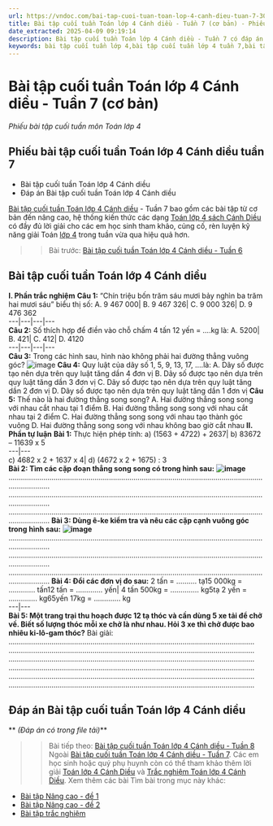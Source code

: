 ```yaml
---
url: https://vndoc.com/bai-tap-cuoi-tuan-toan-lop-4-canh-dieu-tuan-7-301091
title: Bài tập cuối tuần Toán lớp 4 Cánh diều - Tuần 7 (cơ bản) - Phiếu bài tập cuối tuần môn Toán lớp 4 - VnDoc.com
date_extracted: 2025-04-09 09:19:14
description: Bài tập cuối tuần Toán lớp 4 Cánh diều - Tuần 7 có đáp án giúp các em học sinh ôn tập, củng cố kiến thức đã học trong tuần vừa qua.
keywords: bài tập cuối tuần lớp 4,bài tập cuối tuần lớp 4 tuần 7,bài tập cuối tuần 1 lớp 4,đề kiểm tra cuối tuần 7 lớp 4,Đề kiểm tra cuối tuần môn Toán lớp 4,bài tập cuối tuần 7 môn toán lớp 4 cánh diều,Bài tập cuối tuần môn Toán lớp 4,giải Toán lớp 4,giải bài tập toán 4,toán lớp 4,bài tập toán lớp 4,Bài tập cuối tuần Toán lớp 4 Cánh diều,Bài tập cuối tuần Toán lớp 4 Cánh diều tuần 7,phiếu Bài tập cuối tuần Toán lớp 4 Cánh diều tuần 7
---
```


# Bài tập cuối tuần Toán lớp 4 Cánh diều - Tuần 7 \(cơ bản\)
_Phiếu bài tập cuối tuần môn Toán lớp 4_
## Phiếu bài tập cuối tuần Toán lớp 4 Cánh diều tuần 7
  * Bài tập cuối tuần Toán lớp 4 Cánh diều
  * Đáp án Bài tập cuối tuần Toán lớp 4 Cánh diều

[Bài tập cuối tuần Toán lớp 4 Cánh diều](<https://vndoc.com/bai-tap-cuoi-tuan-toan-lop-4-canh-dieu>) \- Tuần 7 bao gồm các bài tập từ cơ bản đến nâng cao, hệ thống kiến thức các dạng [Toán lớp 4 sách Cánh Diều](<https://vndoc.com/toan-lop-4-canh-dieu>) có đầy đủ lời giải cho các em học sinh tham khảo, củng cố, rèn luyện kỹ năng giải Toán [lớp 4](<https://vndoc.com/tai-lieu-hoc-tap-lop4>) trong tuần vừa qua hiệu quả hơn.
>> Bài trước: [Bài tập cuối tuần Toán lớp 4 Cánh diều - Tuần 6](<https://vndoc.com/bai-tap-cuoi-tuan-toan-lop-4-canh-dieu-tuan-6-301088>)
## **Bài tập cuối tuần Toán lớp 4 Cánh diều**
**I. Phần trắc nghiệm**
**Câu 1:** “Chín triệu bốn trăm sáu mươi bảy nghìn ba trăm hai mươi sáu” biểu thị số:
A. 9 467 000| B. 9 467 326| C. 9 000 326| D. 9 476 362  
---|---|---|---  
**Câu 2:** Số thích hợp để điền vào chỗ chấm 4 tấn 12 yến = ….kg là:
A. 5200| B. 421| C. 412| D. 4120  
---|---|---|---  
**Câu 3:** Trong các hình sau, hình nào không phải hai đường thẳng vuông góc?
![image](https://i.vdoc.vn/data/image/2023/10/16/cau-3-btct7-toan-4-cd.png)
**Câu 4:** Quy luật của dãy số 1, 5, 9, 13, 17, ….là:
A. Dãy số được tạo nên dựa trên quy luật tăng dần 4 đơn vị
B. Dãy số được tạo nên dựa trên quy luật tăng dần 3 đơn vị
C. Dãy số được tạo nên dựa trên quy luật tăng dần 2 đơn vị
D. Dãy số được tạo nên dựa trên quy luật tăng dần 1 đơn vị
**Câu 5:** Thế nào là hai đường thẳng song song?
A. Hai đường thẳng song song với nhau cắt nhau tại 1 điểm
B. Hai đường thẳng song song với nhau cắt nhau tại 2 điểm
C. Hai đường thẳng song song với nhau tạo thành góc vuông
D. Hai đường thẳng song song với nhau không bao giờ cắt nhau
**II. Phần tự luận**
**Bài 1:** Thực hiện phép tính:
a\) \(1563 + 4722\) + 2637| b\) 83672 – 11639 x 5  
---|---  
c\) 4682 x 2 + 1637 x 4| d\) \(4672 x 2 + 1675\) : 3  
**Bài 2: Tìm các cặp đoạn thẳng song song có trong hình sau:**
**![image](https://i.vdoc.vn/data/image/2023/10/16/bai-2-btct7-toan-4-cd.png)**
................................................................................................................................................
................................................................................................................................................
................................................................................................................................................
**Bài 3: Dùng ê-ke kiểm tra và nêu các cặp cạnh vuông góc trong hình sau:**
**![image](https://i.vdoc.vn/data/image/2023/10/16/bai-3-btct7-toan-4-cd.png)**
................................................................................................................................................
................................................................................................................................................
................................................................................................................................................
**Bài 4: Đổi các đơn vị đo sau:**
2 tấn = ………. tạ15 000kg = …………. tấn12 tấn = …………. yến| 4 tấn 500kg = ………..… kg5tạ 2 yến = ……….…. kg65yến 17kg = …………. kg  
---|---  
**Bài 5: Một trang trại thu hoạch được 12 tạ thóc và cần dùng 5 xe tải để chở về. Biết số lượng thóc mỗi xe chở là như nhau. Hỏi 3 xe thì chở được bao nhiêu ki-lô-gam thóc?**
Bài giải:
………………………………………………………………………………………………………...
………………………………………………………………………………………………………...
………………………………………………………………………………………………………...
………………………………………………………………………………………………………...
………………………………………………………………………………………………………...
………………………………………………………………………………………………………...
## **Đáp án Bài tập cuối tuần Toán lớp 4 Cánh diều**
** _\(Đáp án có trong file tải\)_**
>> Bài tiếp theo: [Bài tập cuối tuần Toán lớp 4 Cánh diều - Tuần 8](<https://vndoc.com/bai-tap-cuoi-tuan-toan-lop-4-canh-dieu-tuan-8-301094>)
Ngoài [Bài tập cuối tuần Toán lớp 4 Cánh diều - Tuần 7](<https://vndoc.com/bai-tap-cuoi-tuan-toan-lop-4-canh-dieu-tuan-7-301091>). Các em học sinh hoặc quý phụ huynh còn có thể tham khảo thêm lời giải [Toán lớp 4 Cánh Diều](<https://vndoc.com/toan-lop-4-canh-dieu>) và [Trắc nghiệm Toán lớp 4 Cánh Diều](<https://vndoc.com/trac-nghiem-toan-lop-4-canh-dieu>).
Xem thêm các bài Tìm bài trong mục này khác:
  * [Bài tập Nâng cao - đề 1](</phieu-bai-tap-cuoi-tuan-lop-4-mon-toan-nang-cao-tuan-7-207356>)
  * [Bài tập Nâng cao - đề 2](</bai-tap-cuoi-tuan-toan-lop-4-canh-dieu-nang-cao-tuan-7-de-2-329329>)
  * [Bài tập trắc nghiệm](</luyen-tap-kien-thuc-toan-lop-4-tuan-7-cd-326397>)

